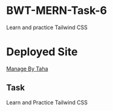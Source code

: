 # BWT-MERN-Task-6
Learn and practice Tailwind CSS 

<h1>Deployed Site</h1>
<a href="https://managebytaha.netlify.app/" target="_blank">Manage By Taha</a>

<h2>Task</h2>
<p>Learn and Practice Tailwind CSS</p>
